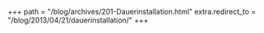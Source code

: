 +++
path = "/blog/archives/201-Dauerinstallation.html"
extra.redirect_to = "/blog/2013/04/21/dauerinstallation/"
+++
